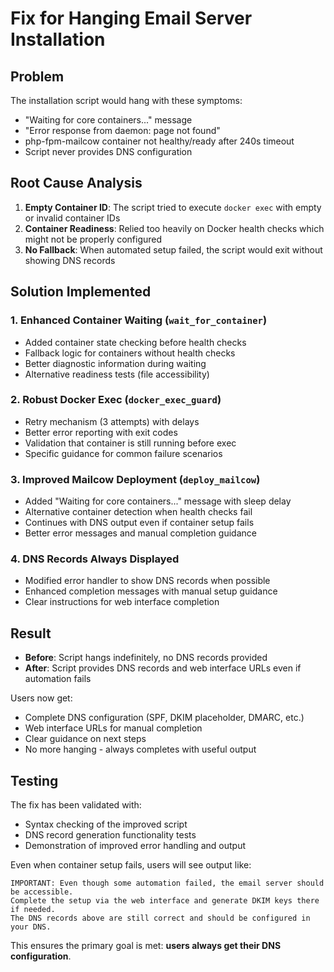 # Fix for Hanging Email Server Installation

## Problem
The installation script would hang with these symptoms:
- "Waiting for core containers..." message
- "Error response from daemon: page not found"
- php-fpm-mailcow container not healthy/ready after 240s timeout
- Script never provides DNS configuration

## Root Cause Analysis
1. **Empty Container ID**: The script tried to execute `docker exec` with empty or invalid container IDs
2. **Container Readiness**: Relied too heavily on Docker health checks which might not be properly configured
3. **No Fallback**: When automated setup failed, the script would exit without showing DNS records

## Solution Implemented

### 1. Enhanced Container Waiting (`wait_for_container`)
- Added container state checking before health checks
- Fallback logic for containers without health checks
- Better diagnostic information during waiting
- Alternative readiness tests (file accessibility)

### 2. Robust Docker Exec (`docker_exec_guard`)
- Retry mechanism (3 attempts) with delays
- Better error reporting with exit codes
- Validation that container is still running before exec
- Specific guidance for common failure scenarios

### 3. Improved Mailcow Deployment (`deploy_mailcow`)
- Added "Waiting for core containers..." message with sleep delay
- Alternative container detection when health checks fail
- Continues with DNS output even if container setup fails
- Better error messages and manual completion guidance

### 4. DNS Records Always Displayed
- Modified error handler to show DNS records when possible
- Enhanced completion messages with manual setup guidance
- Clear instructions for web interface completion

## Result
- **Before**: Script hangs indefinitely, no DNS records provided
- **After**: Script provides DNS records and web interface URLs even if automation fails

Users now get:
- Complete DNS configuration (SPF, DKIM placeholder, DMARC, etc.)
- Web interface URLs for manual completion
- Clear guidance on next steps
- No more hanging - always completes with useful output

## Testing
The fix has been validated with:
- Syntax checking of the improved script
- DNS record generation functionality tests
- Demonstration of improved error handling and output

Even when container setup fails, users will see output like:
```
IMPORTANT: Even though some automation failed, the email server should be accessible.
Complete the setup via the web interface and generate DKIM keys there if needed.
The DNS records above are still correct and should be configured in your DNS.
```

This ensures the primary goal is met: **users always get their DNS configuration**.